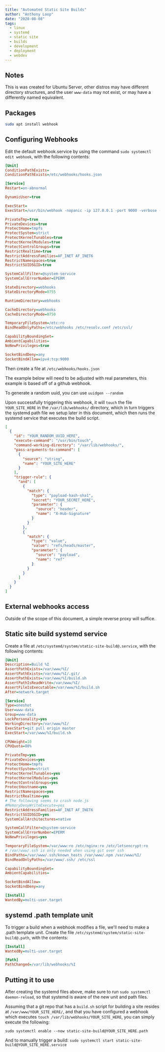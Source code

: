```yaml
---
title: "Automated Static Site Builds"
author: "Anthony Loop"
date: "2020-08-08"
tags:
  - linux
  - systemd
  - static site
  - builds
  - development
  - deployment
  - webdev
---
```


## Notes

This is was created for Ubuntu Server, other distros may have different directory structures, and the user `www-data` may not exist, or may have a differently named equivalent.

## Packages

```bash
sudo apt install webhook
```

## Configuring Webhooks

Edit the default webhook.service by using the command `sudo systemctl edit webhook`, with the following contents:

```ini
[Unit]
ConditionPathExists=
ConditionPathExists=/etc/webhooks/hooks.json

[Service]
Restart=on-abnormal

DynamicUser=true

ExecStart=
ExecStart=/usr/bin/webhook -nopanic -ip 127.0.0.1 -port 9000 -verbose -hooks /etc/webhooks/hooks.json

PrivateTmp=true
PrivateDevices=true
ProtectHome=tmpfs
ProtectSystem=strict
ProtectKernelTunables=true
ProtectKernelModules=true
ProtectControlGroups=true
RestrictRealtime=true
RestrictAddressFamilies=AF_INET AF_INET6
RestrictNamespaces=true
RestrictSUIDSGID=true

SystemCallFilter=@system-service
SystemCallErrorNumber=EPERM

StateDirectory=webhooks
StateDirectoryMode=0755

RuntimeDirectory=webhooks

CacheDirectory=webhooks
CacheDirectoryMode=0750

TemporaryFileSystem=/etc:ro
BindReadOnlyPaths=/etc/webhooks /etc/resolv.conf /etc/ssl/

CapabilityBoundingSet=
AmbientCapabilities=
NoNewPrivileges=true

SocketBindDeny=any
SocketBindAllow=ipv4:tcp:9000
```

Then create a file at `/etc/webhooks/hooks.json`

The example below will need to be adjusted with real parameters, this example is based off of a github webhook.

To generate a random uuid, you can use `uuidgen --random`

Upon successfully triggering this webhook, it will `touch` the file `YOUR_SITE_HERE` in the `/var/lib/webhooks/` directory, which in turn triggers the systemd path file we setup later in this document, which then runs the systemd service that executes the build script.

```json
[
  {
    "id": "YOUR_RANDOM_UUID_HERE",
    "execute-command": "/usr/bin/touch",
    "command-working-directory": "/var/lib/webhooks/",
    "pass-arguments-to-command": [
      {
        "source": "string",
        "name": "YOUR_SITE_HERE"
      }
    ],
    "trigger-rule": {
      "and": [
        {
          "match": {
            "type": "payload-hash-sha1",
            "secret": "YOUR_SECRET_HERE",
            "parameter": {
              "source": "header",
              "name": "X-Hub-Signature"
            }
          }
        },
        {
          "match": {
            "type": "value",
            "value": "refs/heads/master",
            "parameter": {
              "source": "payload",
              "name": "ref"
            }
          }
        }
      ]
    }
  }
]
```

## External webhooks access

Outside of the scope of this document, a simple reverse proxy will suffice.

## Static site build systemd service

Create a file at `/etc/systemd/system/static-site-build@.service`, with the following contents:

```ini
[Unit]
Description=Build %I
AssertPathExists=/var/www/%I/
AssertPathExists=/var/www/%I/.git/
AssertPathExists=/var/www/%I/build.sh
AssertPathIsReadWrite=/var/www/%I/
AssertFileIsExecutable=/var/www/%I/build.sh
After=network.target

[Service]
Type=oneshot
User=www-data
Group=www-data
LockPersonality=yes
WorkingDirectory=/var/www/%I/
ExecStart=git pull origin master
ExecStart=/var/www/%I/build.sh

CPUWeight=10
CPUQuota=80%

PrivateTmp=yes
PrivateDevices=yes
ProtectHome=tmpfs
ProtectSystem=strict
ProtectKernelTunables=yes
ProtectKernelModules=yes
ProtectControlGroups=yes
ProtectHostname=yes
RestrictNamespaces=yes
RestrictRealtime=yes
# The following seems to crash node.js
#MemoryDenyWriteExecute=yes
RestrictAddressFamilies=AF_INET AF_INET6
RestrictSUIDSGID=yes
SystemCallArchitectures=native

SystemCallFilter=@system-service
SystemCallErrorNumber=EPERM
NoNewPrivileges=yes

TemporaryFileSystem=/var/www:ro /etc/nginx:ro /etc/letsencrypt:ro
# /var/www/.ssh is only needed when using git over ssh
BindPaths=/var/www/.ssh/known_hosts /var/www/.npm /var/www/%I/
BindReadOnlyPaths=/var/www/.ssh/ /etc/ssl

CapabilityBoundingSet=
AmbientCapabilities=

SocketBindAllow=
SocketBindDeny=any

[Install]
WantedBy=multi-user.target
```

## systemd .path template unit

To trigger a build when a webhook modifies a file, we'll need to make a .path template unit. Create the file `/etc/systemd/system/static-site-build@.path`, with the contents:

```ini
[Install]
WantedBy=multi-user.target

[Path]
PathChanged=/var/lib/webhooks/%I
```

## Putting it to use

After creating the systemd files above, make sure to run `sudo systemctl daemon-reload`, so that systemd is aware of the new unit and path files.

Assuming that a git repo that has a `build.sh` script for building a site resides at `/var/www/YOUR_SITE_HERE/`,
and that you have configured a webhook which executes `touch /var/lib/webhooks/YOUR_SITE_HERE`, you can simply execute the following:

```
sudo systemctl enable --now static-site-build@YOUR_SITE_HERE.path
```

And to manually trigger a build: `sudo systemctl start static-site-build@YOUR_SITE_HERE.service`
